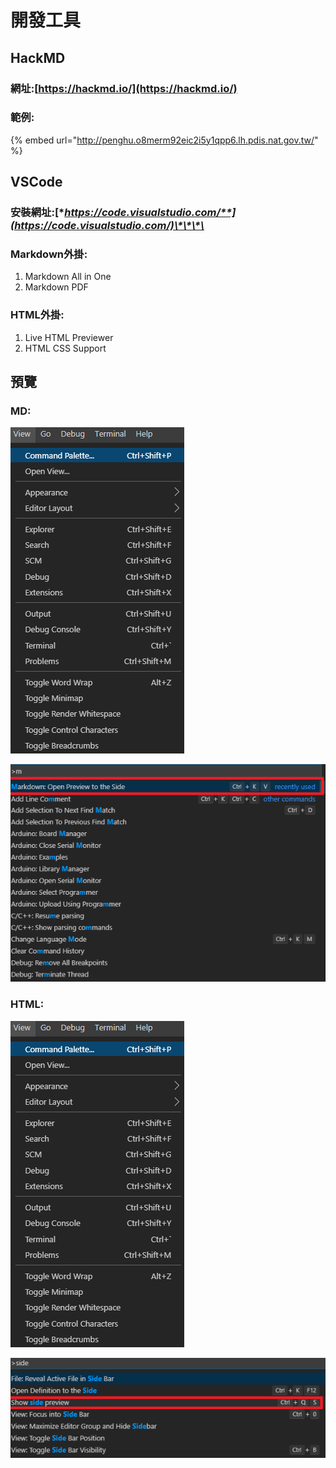 # 開發工具

## HackMD

### 網址:[https://hackmd.io/](https://hackmd.io/)

### 範例:

{% embed url="http://penghu.o8merm92eic2i5y1qpp6.lh.pdis.nat.gov.tw/" %}

## VSCode

### **安裝網址:**[**https://code.visualstudio.com/**](https://code.visualstudio.com/)\*\*\*\*

### Markdown外掛:

1. Markdown All in One
2. Markdown PDF

### HTML外掛:

1. Live HTML Previewer
2. HTML CSS Support

## 預覽

### MD:

![View--&amp;gt;Command Palette](.gitbook/assets/xie-qu-20190728014229846.png)

![&#x8F38;&#x5165;m&#xFF0C;&#x9078;&#x64C7;Markdown:Open Preview to the side ](.gitbook/assets/xie-qu-2019072801425625.png)

### HTML:

![View--&amp;gt;Command Palette](.gitbook/assets/xie-qu-20190728014229846%20%281%29.png)

![&#x8F38;&#x5165;:side&#xFF0C;&#x9078;&#x64C7;Show side preview](.gitbook/assets/xie-qu-2019072801435193.png)

